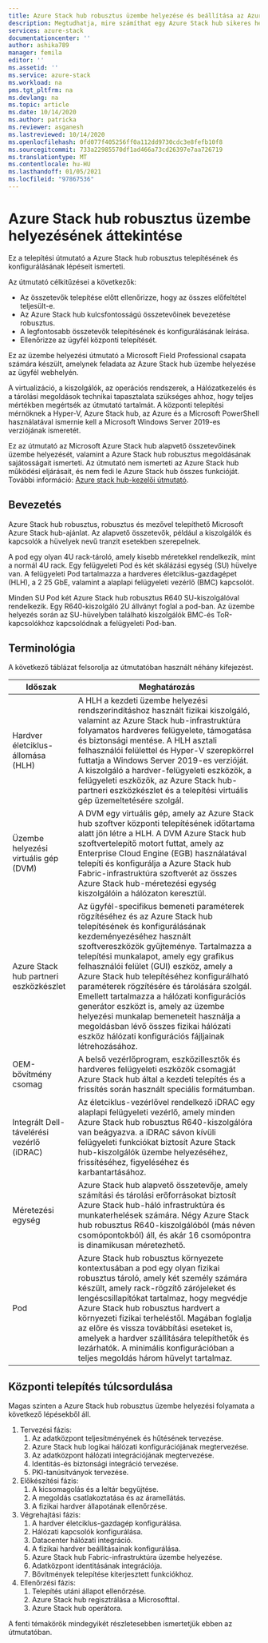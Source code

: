```yaml
---
title: Azure Stack hub robusztus üzembe helyezése és beállítása az Azure Stack hub Hardware Lifecycle Host (HLH) felügyeleti kiszolgáló számára | Microsoft Docs
description: Megtudhatja, mire számíthat egy Azure Stack hub sikeres helyszíni üzembe helyezéséhez, a tervezéstől a telepítést követően.
services: azure-stack
documentationcenter: ''
author: ashika789
manager: femila
editor: ''
ms.assetid: ''
ms.service: azure-stack
ms.workload: na
pms.tgt_pltfrm: na
ms.devlang: na
ms.topic: article
ms.date: 10/14/2020
ms.author: patricka
ms.reviewer: asganesh
ms.lastreviewed: 10/14/2020
ms.openlocfilehash: 0fd077f405256ff0a112dd9730cdc3e8fefb10f8
ms.sourcegitcommit: 733a22985570df1ad466a73cd26397e7aa726719
ms.translationtype: MT
ms.contentlocale: hu-HU
ms.lasthandoff: 01/05/2021
ms.locfileid: "97867536"
---
```

# <a name="azure-stack-hub-ruggedized-deployment-overview"></a>Azure Stack hub robusztus üzembe helyezésének áttekintése

Ez a telepítési útmutató a Azure Stack hub robusztus telepítésének és konfigurálásának lépéseit ismerteti. 

Az útmutató célkitűzései a következők:

- Az összetevők telepítése előtt ellenőrizze, hogy az összes előfeltétel teljesült-e.
- Az Azure Stack hub kulcsfontosságú összetevőinek bevezetése robusztus.
- A legfontosabb összetevők telepítésének és konfigurálásának leírása.
- Ellenőrizze az ügyfél központi telepítését.

Ez az üzembe helyezési útmutató a Microsoft Field Professional csapata számára készült, amelynek feladata az Azure Stack hub üzembe helyezése az ügyfél webhelyén.

A virtualizáció, a kiszolgálók, az operációs rendszerek, a Hálózatkezelés és a tárolási megoldások technikai tapasztalata szükséges ahhoz, hogy teljes mértékben megértsék az útmutató tartalmát. A központi telepítési mérnöknek a Hyper-V, Azure Stack hub, az Azure és a Microsoft PowerShell használatával ismernie kell a Microsoft Windows Server 2019-es verziójának ismeretét.

Ez az útmutató az Microsoft Azure Stack hub alapvető összetevőinek üzembe helyezését, valamint a Azure Stack hub robusztus megoldásának sajátosságait ismerteti. Az útmutató nem ismerteti az Azure Stack hub működési eljárásait, és nem fedi le Azure Stack hub összes funkcióját. További információ: [Azure stack hub-kezelői útmutató](https://docs.microsoft.com/azure-stack/operator/).

## <a name="introduction"></a>Bevezetés

Azure Stack hub robusztus, robusztus és mezővel telepíthető Microsoft Azure Stack hub-ajánlat. Az alapvető összetevők, például a kiszolgálók és kapcsolók a hüvelyek nevű tranzit esetekben szerepelnek.

A pod egy olyan 4U rack-tároló, amely kisebb méretekkel rendelkezik, mint a normál 4U rack. Egy felügyeleti Pod és két skálázási egység (SU) hüvelye van. A felügyeleti Pod tartalmazza a hardveres életciklus-gazdagépet (HLH), a 2 25 GbE, valamint a alaplapi felügyeleti vezérlő (BMC) kapcsolót.

Minden SU Pod két Azure Stack hub robusztus R640 SU-kiszolgálóval rendelkezik. Egy R640-kiszolgáló 2U állványt foglal a pod-ban. Az üzembe helyezés során az SU-hüvelyben található kiszolgálók BMC-és ToR-kapcsolókhoz kapcsolódnak a felügyeleti Pod-ban.

## <a name="terminology"></a>Terminológia

A következő táblázat felsorolja az útmutatóban használt néhány kifejezést.

|Időszak   | Meghatározás |
|-------|------------|
|Hardver életciklus-állomása (HLH)| A HLH a kezdeti üzembe helyezési rendszerindításhoz használt fizikai kiszolgáló, valamint az Azure Stack hub-infrastruktúra folyamatos hardveres felügyelete, támogatása és biztonsági mentése. A HLH asztali felhasználói felülettel és Hyper-V szerepkörrel futtatja a Windows Server 2019-es verzióját. A kiszolgáló a hardver-felügyeleti eszközök, a felügyeleti eszközök, az Azure Stack hub-partneri eszközkészlet és a telepítési virtuális gép üzemeltetésére szolgál. |
|Üzembe helyezési virtuális gép (DVM)|  A DVM egy virtuális gép, amely az Azure Stack hub szoftver központi telepítésének időtartama alatt jön létre a HLH. A DVM Azure Stack hub szoftvertelepítő motort futtat, amely az Enterprise Cloud Engine (EGB) használatával telepíti és konfigurálja a Azure Stack hub Fabric-infrastruktúra szoftverét az összes Azure Stack hub-méretezési egység kiszolgálóin a hálózaton keresztül.|
|Azure Stack hub partneri eszközkészlet|   Az ügyfél-specifikus bemeneti paraméterek rögzítéséhez és az Azure Stack hub telepítésének és konfigurálásának kezdeményezéséhez használt szoftvereszközök gyűjteménye. Tartalmazza a telepítési munkalapot, amely egy grafikus felhasználói felület (GUI) eszköz, amely a Azure Stack hub telepítéséhez konfigurálható paraméterek rögzítésére és tárolására szolgál. Emellett tartalmazza a hálózati konfigurációs generátor eszközt is, amely az üzembe helyezési munkalap bemeneteit használja a megoldásban lévő összes fizikai hálózati eszköz hálózati konfigurációs fájljainak létrehozásához.|
|OEM-bővítmény csomag  |A belső vezérlőprogram, eszközillesztők és hardveres felügyeleti eszközök csomagját Azure Stack hub által a kezdeti telepítés és a frissítés során használt speciális formátumban.|
|Integrált Dell-távelérési vezérlő (iDRAC)|  Az életciklus-vezérlővel rendelkező iDRAC egy alaplapi felügyeleti vezérlő, amely minden Azure Stack hub robusztus R640-kiszolgálóra van beágyazva. a iDRAC sávon kívüli felügyeleti funkciókat biztosít Azure Stack hub-kiszolgálók üzembe helyezéséhez, frissítéséhez, figyeléséhez és karbantartásához.|
|Méretezési egység |Azure Stack hub alapvető összetevője, amely számítási és tárolási erőforrásokat biztosít Azure Stack hub-háló infrastruktúra és munkaterhelések számára. Négy Azure Stack hub robusztus R640-kiszolgálóból (más néven csomópontokból) áll, és akár 16 csomópontra is dinamikusan méretezhető.|
|Pod    |Azure Stack hub robusztus környezete kontextusában a pod egy olyan fizikai robusztus tároló, amely két személy számára készült, amely rack-rögzítő zárójeleket és lengéscsillapítókat tartalmaz, hogy megvédje Azure Stack hub robusztus hardvert a környezeti fizikai terheléstől. Magában foglalja az előre és vissza továbbítási eseteket is, amelyek a hardver szállítására telepíthetők és lezárhatók. A minimális konfigurációban a teljes megoldás három hüvelyt tartalmaz.|


## <a name="deployment-overflow"></a>Központi telepítés túlcsordulása

Magas szinten a Azure Stack hub robusztus üzembe helyezési folyamata a következő lépésekből áll.

1. Tervezési fázis:
   1. Az adatközpont teljesítményének és hűtésének tervezése.
   1. Azure Stack hub logikai hálózati konfigurációjának megtervezése.
   1. Az adatközpont hálózati integrációjának megtervezése.
   1. Identitás-és biztonsági integráció tervezése.
   1. PKI-tanúsítványok tervezése.
1. Előkészítési fázis:
   1. A kicsomagolás és a leltár begyűjtése.
   1. A megoldás csatlakoztatása és az áramellátás.
   1. A fizikai hardver állapotának ellenőrzése.
1. Végrehajtási fázis:
   1. A hardver életciklus-gazdagép konfigurálása.
   1. Hálózati kapcsolók konfigurálása.
   1. Datacenter hálózati integráció.
   1. A fizikai hardver beállításainak konfigurálása.
   1. Azure Stack hub Fabric-infrastruktúra üzembe helyezése.
   1. Adatközpont identitásának integrációja.
   1. Bővítmények telepítése kiterjesztett funkciókhoz.
1. Ellenőrzési fázis:
   1. Telepítés utáni állapot ellenőrzése.
   1. Azure Stack hub regisztrálása a Microsofttal.
   1. Azure Stack hub operátora.
   
A fenti témakörök mindegyikét részletesebben ismertetjük ebben az útmutatóban.

